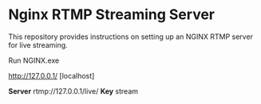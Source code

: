 # Nginx RTMP Streaming Server

This repository provides instructions on setting up an NGINX RTMP server for live streaming.

Run NGINX.exe

http://127.0.0.1/ [localhost]

**Server** rtmp://127.0.0.1/live/
**Key** stream
